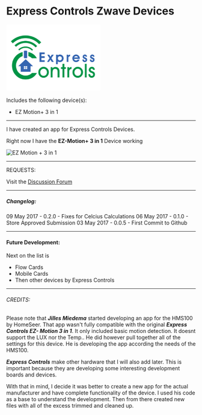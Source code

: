 # Express Controls Zwave Devices
![Express Controls Logo](https://raw.githubusercontent.com/konradwalsh/com.sharedfunctions.homey-expresscontrols/master/assets/images/small.png)

Includes the following device(s):

 * EZ Motion+ 3 in 1
 
----------


I have created an app for Express Controls Devices.

Right now I have the **EZ-Motion+ 3 in 1** Device working

![EZ Motion + 3 in 1](https://cloud.githubusercontent.com/assets/7996482/25840167/9e235962-3492-11e7-973f-1d89b8ae3fd3.jpg)


----------

REQUESTS:

Visit the [Discussion Forum](https://forum.athom.com/discussion/3146/express-controls-app-ez-motion-3-in-1-discussion-forum)


----------


##### Changelog:
09 May 2017 - 0.2.0 - Fixes for Celcius Calculations
06 May 2017 - 0.1.0 - Store Approved Submission
03 May 2017 - 0.0.5 - First Commit to Github


----------


#### Future Development:

Next on the list is 

 -  Flow Cards 
 - Mobile Cards 
 - Then other devices by Express Controls

----------


###### CREDITS:

Please note that ***Jilles Miedema*** started developing an app for the HMS100 by HomeSeer. That app wasn't fully compatible with the original ***Express Controls EZ- Motion 3 in 1***. It only included basic motion detection. It doesnt support the LUX nor the Temp.. He did however pull together all of the settings for this device. He is developing the app according the needs of the HMS100. 

***Express Controls*** make other hardware that I will also add later. This is important because they are developing some interesting development boards and devices. 

With that in mind, I decide it was better to create a new app for the actual manufacturer and have complete functionality of the device. I used his code as a base to understand the development. Then from there created new files with all of the excess trimmed and cleaned up.
